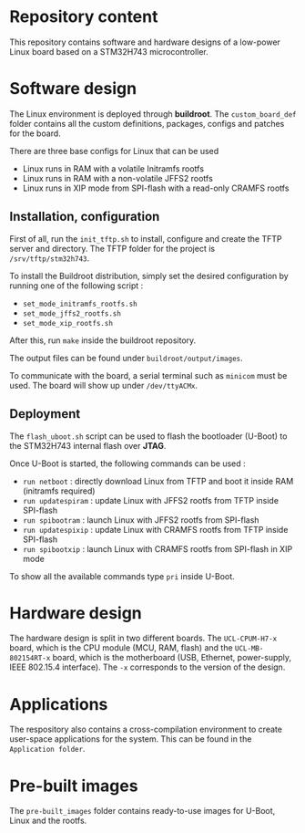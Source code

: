 # Repository content
This repository contains software and hardware designs of a low-power Linux board based on a STM32H743 microcontroller.

# Software design
The Linux environment is deployed through __buildroot__. The `custom_board_def` folder contains all the custom definitions, packages, configs and patches for the board.

There are three base configs for Linux that can be used

- Linux runs in RAM with a volatile Initramfs rootfs
- Linux runs in RAM with a non-volatile JFFS2 rootfs
- Linux runs in XIP mode from SPI-flash with a read-only CRAMFS rootfs

## Installation, configuration
First of all, run the `init_tftp.sh` to install, configure and create the TFTP server and directory. The TFTP folder for the project is `/srv/tftp/stm32h743`.

To install the Buildroot distribution, simply set the desired configuration by running one of the following script :

- `set_mode_initramfs_rootfs.sh`
- `set_mode_jffs2_rootfs.sh`
- `set_mode_xip_rootfs.sh`

After this, run `make` inside the buildroot repository.

The output files can be found under `buildroot/output/images`.

To communicate with the board, a serial terminal such as `minicom` must be used. The board will show up under `/dev/ttyACMx`.

## Deployment

The `flash_uboot.sh` script can be used to flash the bootloader (U-Boot) to the STM32H743 internal flash over __JTAG__.

Once U-Boot is started, the following commands can be used :

- `run netboot` : directly download Linux from TFTP and boot it inside RAM (initramfs required)
- `run updatespiram` : update Linux with JFFS2 rootfs from TFTP inside SPI-flash
- `run spibootram` : launch Linux with JFFS2 rootfs from SPI-flash
- `run updatespixip` : update Linux with CRAMFS rootfs from TFTP inside SPI-flash
- `run spibootxip` : launch Linux with CRAMFS rootfs from SPI-flash in XIP mode

To show all the available commands type `pri` inside U-Boot.

# Hardware design

The hardware design is split in two different boards. The `UCL-CPUM-H7-x` board, which is the CPU module (MCU, RAM, flash) and the `UCL-MB-802154RT-x` board, which is the motherboard (USB, Ethernet, power-supply, IEEE 802.15.4 interface). The `-x` corresponds to the version of the design.

# Applications

The respository also contains a cross-compilation environment to create user-space applications for the system. This can be found in the `Application folder`.

# Pre-built images

The `pre-built_images` folder contains ready-to-use images for U-Boot, Linux and the rootfs.